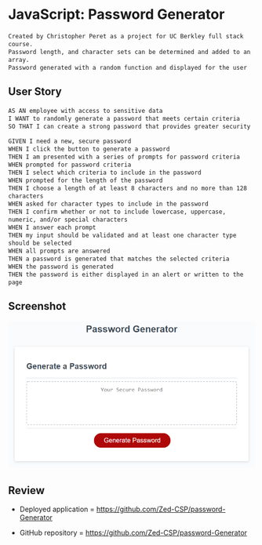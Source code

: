 # JavaScript: Password Generator

```
Created by Christopher Peret as a project for UC Berkley full stack course.
Password length, and character sets can be determined and added to an array. 
Password generated with a random function and displayed for the user
```

## User Story

```
AS AN employee with access to sensitive data
I WANT to randomly generate a password that meets certain criteria
SO THAT I can create a strong password that provides greater security
```

```
GIVEN I need a new, secure password
WHEN I click the button to generate a password
THEN I am presented with a series of prompts for password criteria
WHEN prompted for password criteria
THEN I select which criteria to include in the password
WHEN prompted for the length of the password
THEN I choose a length of at least 8 characters and no more than 128 characters
WHEN asked for character types to include in the password
THEN I confirm whether or not to include lowercase, uppercase, numeric, and/or special characters
WHEN I answer each prompt
THEN my input should be validated and at least one character type should be selected
WHEN all prompts are answered
THEN a password is generated that matches the selected criteria
WHEN the password is generated
THEN the password is either displayed in an alert or written to the page
```

## Screenshot

![Password Generator](./Assets/images/03-javascript-homework-demo.png)

## Review

* Deployed application = https://github.com/Zed-CSP/password-Generator

* GitHub repository = https://github.com/Zed-CSP/password-Generator